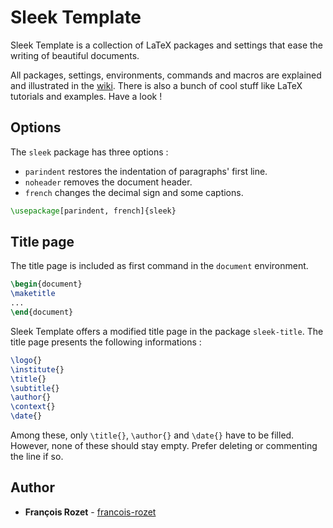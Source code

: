 # Sleek Template

Sleek Template is a collection of LaTeX packages and settings that ease the writing of beautiful documents.

All packages, settings, environments, commands and macros are explained and illustrated in the [wiki](https://github.com/Donshel/sleek-template/wiki). There is also a bunch of cool stuff like LaTeX tutorials and examples. Have a look !

## Options

The `sleek` package has three options :

* `parindent` restores the indentation of paragraphs' first line.
* `noheader` removes the document header.
* `french` changes the decimal sign and some captions.

```latex
\usepackage[parindent, french]{sleek}
```

## Title page

The title page is included as first command in the `document` environment.

```latex
\begin{document}
\maketitle
...
\end{document}
```

Sleek Template offers a modified title page in the package `sleek-title`. The title page presents the following informations :

```latex
\logo{}
\institute{}
\title{}
\subtitle{}
\author{}
\context{}
\date{}
```

Among these, only `\title{}`, `\author{}` and `\date{}` have to be filled. However, none of these should stay empty. Prefer deleting or commenting the line if so.

## Author

* **François Rozet** - [francois-rozet](https://github.com/francois-rozet)
